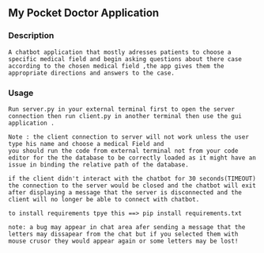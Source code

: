 ## My Pocket Doctor Application

### Description
    A chatbot application that mostly adresses patients to choose a specific medical field and begin asking questions about there case according to the chosen medical field ,the app gives them the appropriate directions and answers to the case.

### Usage
    Run server.py in your external terminal first to open the server connection then run client.py in another terminal then use the gui application .

    Note : the client connection to server will not work unless the user type his name and choose a medical Field and 
    you should run the code from external terminal not from your code editor for the the database to be correctly loaded as it might have an issue in binding the relative path of the database.
    
    if the client didn't interact with the chatbot for 30 seconds(TIMEOUT) the connection to the server would be closed and the chatbot will exit after displaying a message that the server is disconnected and the client will no longer be able to connect with chatbot.

    to install requirements tpye this ==> pip install requirements.txt

    note: a bug may appear in chat area afer sending a message that the letters may dissapear from the chat but if you selected them with mouse crusor they would appear again or some letters may be lost! 

